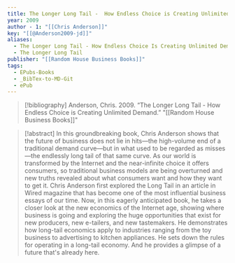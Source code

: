 ```yaml
---
title: The Longer Long Tail -  How Endless Choice is Creating Unlimited Demand
year: 2009
author - 1: "[[Chris Anderson]]"
key: "[[@Anderson2009-jd]]"
aliases:
  - The Longer Long Tail - How Endless Choice Is Creating Unlimited Demand
  - The Longer Long Tail
publisher: "[[Random House Business Books]]"
tags:
  - EPubs-Books
  - _BibTex-to-MD-Git
  - ePub
---
```


> [!bibliography]
> Anderson, Chris. 2009. “The Longer Long Tail -  How Endless Choice is Creating Unlimited Demand.” "[[Random House Business Books]]"

> [!abstract]
> In this groundbreaking book, Chris Anderson shows that the future of business does not lie in hits—the high-volume end of a traditional demand curve—but in what used to be regarded as misses—the endlessly long tail of that same curve. As our world is transformed by the Internet and the near-infinite choice it offers consumers, so traditional business models are being overturned and new truths revealed about what consumers want and how they want to get it. Chris Anderson first explored the Long Tail in an article in Wired magazine that has become one of the most influential business essays of our time. Now, in this eagerly anticipated book, he takes a closer look at the new economics of the Internet age, showing where business is going and exploring the huge opportunities that exist for new producers, new e-tailers, and new tastemakers. He demonstrates how long-tail economics apply to industries ranging from the toy business to advertising to kitchen appliances. He sets down the rules for operating in a long-tail economy. And he provides a glimpse of a future that's already here.